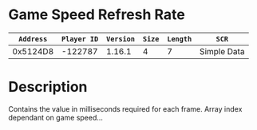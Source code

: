 # Game Speed Refresh Rate

| `Address` | `Player ID` | `Version` | `Size` | `Length` | `SCR` |
| ---------- | ----------- | --------- | ------ | -------- | ---- |
| 0x5124D8 | -122787 | 1.16.1 | 4 | 7 | Simple Data |

# Description

Contains the value in milliseconds required for each frame. Array index dependant on game speed...